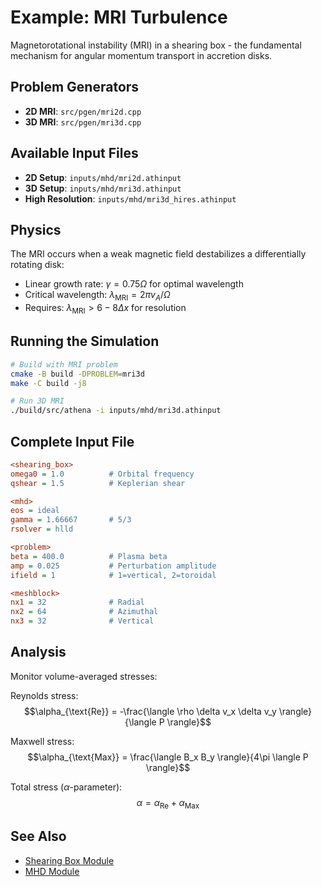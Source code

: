 # Example: MRI Turbulence

Magnetorotational instability (MRI) in a shearing box - the fundamental mechanism for angular momentum transport in accretion disks.

## Problem Generators
- **2D MRI**: `src/pgen/mri2d.cpp`
- **3D MRI**: `src/pgen/mri3d.cpp`

## Available Input Files
- **2D Setup**: `inputs/mhd/mri2d.athinput`
- **3D Setup**: `inputs/mhd/mri3d.athinput`
- **High Resolution**: `inputs/mhd/mri3d_hires.athinput`

## Physics

The MRI occurs when a weak magnetic field destabilizes a differentially rotating disk:
- Linear growth rate: $\gamma = 0.75 \Omega$ for optimal wavelength
- Critical wavelength: $\lambda_{\text{MRI}} = 2\pi v_A/\Omega$
- Requires: $\lambda_{\text{MRI}} > 6-8 \Delta x$ for resolution

## Running the Simulation

```bash
# Build with MRI problem
cmake -B build -DPROBLEM=mri3d
make -C build -j8

# Run 3D MRI
./build/src/athena -i inputs/mhd/mri3d.athinput
```

## Complete Input File

```ini
<shearing_box>
omega0 = 1.0          # Orbital frequency
qshear = 1.5          # Keplerian shear

<mhd>
eos = ideal
gamma = 1.66667       # 5/3
rsolver = hlld

<problem>
beta = 400.0          # Plasma beta
amp = 0.025           # Perturbation amplitude
ifield = 1            # 1=vertical, 2=toroidal

<meshblock>
nx1 = 32              # Radial
nx2 = 64              # Azimuthal  
nx3 = 32              # Vertical
```

## Analysis

Monitor volume-averaged stresses:

Reynolds stress:
$$\alpha_{\text{Re}} = -\frac{\langle \rho \delta v_x \delta v_y \rangle}{\langle P \rangle}$$

Maxwell stress:
$$\alpha_{\text{Max}} = \frac{\langle B_x B_y \rangle}{4\pi \langle P \rangle}$$

Total stress ($\alpha$-parameter):
$$\alpha = \alpha_{\text{Re}} + \alpha_{\text{Max}}$$

## See Also
- [Shearing Box Module](../modules/shearing_box.md)
- [MHD Module](../modules/mhd.md)